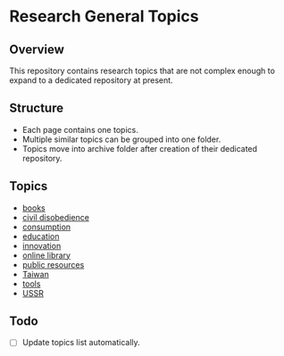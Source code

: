 # Research General Topics
## Overview
This repository contains research topics that are not complex enough to expand to a dedicated repository at present.
## Structure
-  Each page contains one topics.
- Multiple similar topics can be grouped into one folder.
- Topics move into archive folder after creation of their dedicated repository.
## Topics
- [books](books.md)
- [civil disobedience](civil%20disobedience.md)
- [consumption](consumption.md)
- [education](education.md)
- [innovation](innovation.md)
- [online library](online%20library.md)
- [public resources](public%20resources.md)
- [Taiwan](Taiwan.md)
- [tools](tools.md)
- [USSR](USSR.md)
## Todo
- [ ] Update topics list automatically. 